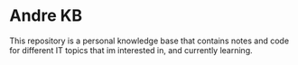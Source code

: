 # Andre KB

This repository is a personal knowledge base that contains notes and code for
different IT topics that im interested in, and currently learning.
